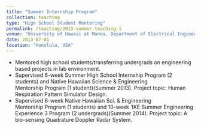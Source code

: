 ```yaml
---
title: "Summer Internship Program"
collection: teaching
type: "Hign School Student Mentoring"
permalink: /teaching/2013-summer-teaching-1
venue: "University of Hawaii at Manoa, Department of Electrical Engineering"
date: 2013-07-01
location: "Honolulu, USA"
---
```


* Mentored high school students/transferring undergrads on engineering based projects in lab environment. 
* Supervised 6-week Summer High School Internship Program (2 students) and Native Hawaiian Science & Engineering Mentorship Program (1 student)(Summer 2013). Project topic: Human Respiration Pattern Simulator Design.
* Supervised 6-week Native Hawaiian Sci. & Engineering Mentorship Program (1 students) and 10-week ‘IKE Summer Engineering Experience 3 Program (2 undergrads)(Summer 2014). Project topic: A bio-sensing Quadrature Doppler Radar System.
